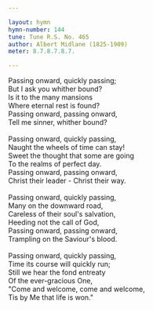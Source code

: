 ```yaml
---

layout: hymn
hymn-number: 144
tune: Tune R.S. No. 465
author: Albert Midlane (1825-1909)
meter: 8.7.8.7.8.7.

---
```

Passing onward, quickly passing;<br>But I ask you whither bound?<br>Is it to the many mansions<br>Where eternal rest is found?<br>Passing onward, passing onward,<br>Tell me sinner, whither bound?<br><br>Passing onward, quickly passing,<br>Naught the wheels of time can stay!<br>Sweet the thought that some are going<br>To the realms of perfect day.<br>Passing onward, passing onward,<br>Christ their leader - Christ their way.<br><br>Passing onward, quickly passing,<br>Many on the downward road,<br>Careless of their soul's salvation,<br>Heeding not the call of God,<br>Passing onward, passing onward,<br>Trampling on the Saviour's blood.<br><br>Passing onward, quickly passing,<br>Time its course will quickly run;<br>Still we hear the fond entreaty<br>Of the ever-gracious One,<br>"Come and welcome, come and welcome,<br>Tis by Me that life is won."<br><br><br>
